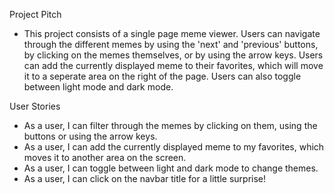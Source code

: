 Project Pitch

- This project consists of a single page meme viewer. Users can navigate through the different memes by using the 'next' and 'previous' buttons, by clicking on the memes themselves, or by using the arrow keys. Users can add the currently displayed meme to their favorites, which will move it to a seperate area on the right of the page. Users can also toggle between light mode and dark mode.

User Stories

- As a user, I can filter through the memes by clicking on them, using the buttons or using the arrow keys.
- As a user, I can add the currently displayed meme to my favorites, which moves it to another area on the screen.
- As a user, I can toggle between light and dark mode to change themes.
- As a user, I can click on the navbar title for a little surprise!
